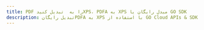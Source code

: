 ---title: PDF را به  تبدیل کنیدXPS، PDFA به XPS مبدل رایگان یا GO SDKdescription: تبدیل رایگانPDFA به XPS با استفاده از GO Cloud APIs & SDK همچنین اسناد PDF را در Cloud ایجاد، ویرایش و رندر کنید.---